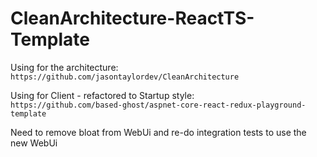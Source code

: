 # CleanArchitecture-ReactTS-Template

Using for the architecture:  
```https://github.com/jasontaylordev/CleanArchitecture```


Using for Client - refactored to Startup style:  
```https://github.com/based-ghost/aspnet-core-react-redux-playground-template```

Need to remove bloat from WebUi and re-do integration tests to use the new WebUi
